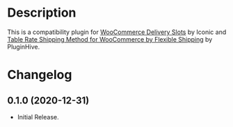 # Description

This is a compatibility plugin for [WooCommerce Delivery Slots](https://iconicwp.com/products/woocommerce-delivery-slots/?utm_source=Iconic&utm_medium=Github&utm_campaign=iconic-woo-delivery-slots-compat-shipping-pro)  by Iconic and [Table Rate Shipping Method for WooCommerce by Flexible Shipping](https://wordpress.org/plugins/flexible-shipping/) by PluginHive.

# Changelog

## 0.1.0 (2020-12-31)
* Initial Release.
